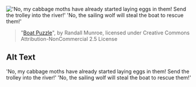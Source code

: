 !['No, my cabbage moths have already started laying eggs in them! Send the trolley into the river!' 'No, the sailing wolf will steal the boat to rescue them!'](https://imgs.xkcd.com/comics/boat_puzzle.png)
> "[Boat Puzzle](https://xkcd.com/2348/)", by Randall Munroe, licensed under Creative Commons Attribution-NonCommercial 2.5 License

## Alt Text
'No, my cabbage moths have already started laying eggs in them! Send the trolley into the river!' 'No, the sailing wolf will steal the boat to rescue them!'
